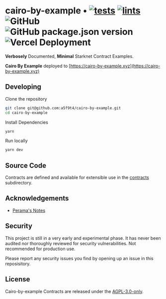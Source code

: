 # cairo-by-example • [![tests](https://github.com/a5f9t4/cairo-by-example/actions/workflows/tests.yml/badge.svg)](https://github.com/a5f9t4/cairo-by-example/actions/workflows/tests.yml) [![lints](https://github.com/a5f9t4/cairo-by-example/actions/workflows/lints.yml/badge.svg)](https://github.com/a5f9t4/cairo-by-example/actions/workflows/lints.yml) ![GitHub](https://img.shields.io/github/license/a5f9t4/cairo-by-example) ![GitHub package.json version](https://img.shields.io/github/package-json/v/a5f9t4/cairo-by-example) ![Vercel Deployment](https://img.shields.io/github/deployments/a5f9t4/cairo-by-example/production?label=vercel)

**Verbosely** Documented, **Minimal** Starknet Contract Examples.

**Cairo By Example** deployed to [https://cairo-by-example.xyz](https://cairo-by-example.xyz)

## Developing

Clone the repository

```bash
git clone git@github.com:a5f9t4/cairo-by-example.git
cd cairo-by-example
```

Install Dependencies

```bash
yarn
```

Run locally

```bash
yarn dev
```

## Source Code

Contracts are defined and available for extensible use in the [contracts](./contracts) subdirectory.

## Acknowledgements

- [Perama's Notes](https://perama-v.github.io/cairo/by-example/)

## Security

This project is still in a very early and experimental phase. It has never been audited nor thoroughly reviewed for security vulnerabilities. Not recommended for production use.

Please report any security issues you find by opening up an issue in this reposisitory.

## License

Cairo-by-example Contracts are released under the [AGPL-3.0-only](LICENSE).